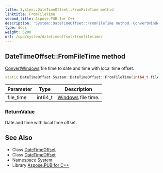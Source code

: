 ```yaml
---
title: System::DateTimeOffset::FromFileTime method
linktitle: FromFileTime
second_title: Aspose.PUB for C++
description: 'System::DateTimeOffset::FromFileTime method. ConvertWindows file time to date and time with local time offset in C++.'
type: docs
weight: 5200
url: /cpp/system/datetimeoffset/fromfiletime/
---
```

## DateTimeOffset::FromFileTime method


[Convert](../../convert/)[Windows](../../../system.windows/) file time to date and time with local time offset.

```cpp
static DateTimeOffset System::DateTimeOffset::FromFileTime(int64_t file_time)
```


| Parameter | Type | Description |
| --- | --- | --- |
| file_time | int64_t | [Windows](../../../system.windows/) file time. |

### ReturnValue

Date and time with local time offset.

## See Also

* Class [DateTimeOffset](../)
* Class [DateTimeOffset](../)
* Namespace [System](../../)
* Library [Aspose.PUB for C++](../../../)
